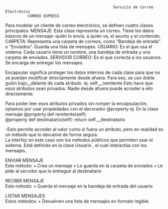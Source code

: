                                                     Servicio de Correo Electrónico
              CORREO EXPRESS
                           
Para modelar un cliente de correo electrónico, se definen cuatro clases principales:
MENSAJE:
 Esta clase representa un correo. Tiene los datos básicos de un mensaje: quién lo envía, a quién va, el asunto y el contenido.
CARPETA:
 Representa una carpeta de correos, como "Bandeja de entrada" o "Enviados". Guarda una lista de mensajes.
USUARIO:
 Es el que usa el sistema. Cada usuario tiene un nombre, una bandeja de entrada y una carpeta de enviados.
SERVIDOR CORREO:
 Es el que conecta a los usuarios. Se encarga de entregar los mensajes.

Encapsular significa proteger los datos internos de cada clase para que no se puedan modificar directamente desde afuera. Para eso, se uso doble guión bajo__delante de cada atributo.
ej: self.__remitente
Esto hace que esos atributos sean privados. Nadie desde afuera puede acceder a ello directamente.

Para poder leer esos atributos privados sin romper la encapsulación, optamos por usar propiedades con el decorador @property
 ej: En la clase mensaje                                @property                                                   def remitente(self):                       
@property                                                   def destinatario(self):                                           return self.__destinatario

 -Esto permite acceder al valor como si fuera un atributo, pero en realidad es un método que lo devuelve de forma segura.                                 
La interfaz en este caso son los métodos públicos que permiten usar el sistema. Está definido en la clase Usuario , el cual interactúa con los mensajes.

ENVIAR MENSAJE                                                                                                                
Este método:
• Crea un mensaje
• Lo guarda en la carpeta de enviados
• Le pide al servidor que lo entregue al destinatario

RECIBIR MENSAJE                                                                                                              
Este método:
• Guarda el mensaje en la bandeja de entrada del usuario

LISTAR MENSAJES                                                                                                               
Estos métodos:
• Devuelven una lista de mensajes en formato legible                                                 
